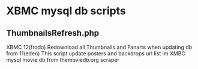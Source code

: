 # XBMC mysql db scripts #

## ThumbnailsRefresh.php  ##

XBMC 12(frodo) Redownload all Thumbnails and Fanarts when updating db from 11(eden)
This script update posters and backdrops url list im XMBC mysql movie db from 
themoviedb.org scraper
